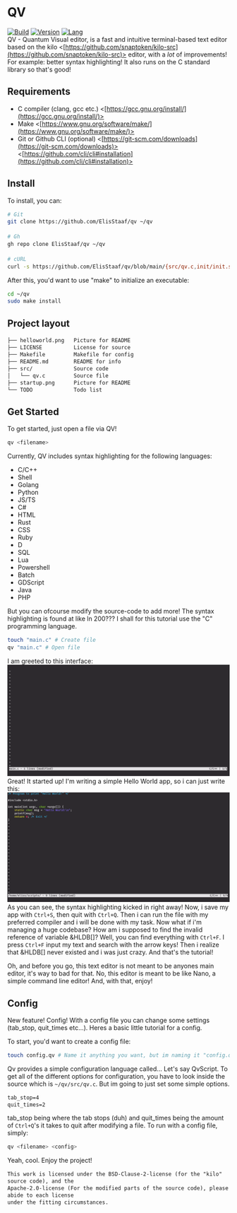 # QV
[![Build](https://img.shields.io/badge/Build%20(Fedora)-passing-2a7fd5?logo=fedora&logoColor=2a7fd5)](https://github.com/ElisStaaf/qv)
[![Version](https://img.shields.io/badge/Version-1.1.0-darkblue)](https://github.com/ElisStaaf/qv)
[![Lang](https://img.shields.io/badge/Lang-C-lightgrey?logo=c)](https://github.com/ElisStaaf/qv)  
QV - Quantum Visual editor, is a fast and intuitive terminal-based text editor based on the kilo <[https://github.com/snaptoken/kilo-src](https://github.com/snaptoken/kilo-src)>
editor, with a _lot_ of improvements! For example: better syntax highlighting! It also runs 
on the C standard library so that's good!

Requirements
-------
- C compiler (clang, gcc etc.) <[https://gcc.gnu.org/install/](https://gcc.gnu.org/install/)>
- Make <[https://www.gnu.org/software/make/](https://www.gnu.org/software/make/)>
- Git or Github CLI (optional) <[https://git-scm.com/downloads](https://git-scm.com/downloads)> <[https://github.com/cli/cli#installation](https://github.com/cli/cli#installation)>

Install
-------
To install, you can:
```bash
# Git
git clone https://github.com/ElisStaaf/qv ~/qv

# Gh
gh repo clone ElisStaaf/qv ~/qv

# cURL
curl -s https://github.com/ElisStaaf/qv/blob/main/{src/qv.c,init/init.sh,init/init.ps1,init/init.bat,init/init.fish,Makefile} ~/qv
```

After this, you'd want to use "make" to initialize an executable:
```bash
cd ~/qv
sudo make install
```

Project layout
--------
```
├── helloworld.png   Picture for README
├── LICENSE          License for source
├── Makefile         Makefile for config
├── README.md        README for info
├── src/             Source code
│   └── qv.c         Source file
├── startup.png      Picture for README
└── TODO             Todo list
```

Get Started
--------
To get started, just open a file via QV!
```bash
qv <filename>
```
Currently, QV includes syntax highlighting for the following languages:  
-  C/C++
-  Shell
-  Golang
-  Python
-  JS/TS
-  C#
-  HTML
-  Rust
-  CSS
-  Ruby
-  D
-  SQL
-  Lua
-  Powershell
-  Batch
-  GDScript
-  Java
-  PHP

But you can ofcourse modify the source-code to add more! The syntax highlighting is found at like ln 200??? I shall for this tutorial
use the "C" programming language.
```bash
touch "main.c" # Create file
qv "main.c" # Open file
```
I am greeted to this interface:
[![File could not be loaded.](https://github.com/ElisStaaf/qv/blob/main/startup.png?raw=true)](https://github.com/ElisStaaf/qv/startup.png)
Great! It started up! I'm writing a simple Hello World app, so i can just write this:
[![File could not be loaded.](https://github.com/ElisStaaf/qv/blob/main/helloworld.png?raw=true)](https://github.com/ElisStaaf/qv/blob/main/helloworld.png)
As you can see, the syntax highlighting kicked in right away! Now, i save my app with `Ctrl+S`, then quit with `Ctrl+Q`. Then i can run the
file with my preferred compiler and i will be done with my task. Now what if i'm managing a huge codebase? How am i supposed to find the invalid 
reference of variable &HLDB[]? Well, you can find everything with `Ctrl+F`. I press `Ctrl+F` input my text and search with the arrow keys! Then i realize that &HLDB[]
never existed and i was just crazy. And that's the tutorial!

Oh, and before you go, this text editor is not meant to be anyones main editor, it's way
to bad for that. No, this editor is meant to be like Nano, a simple command line editor! And, with that, enjoy!

Config
------
New feature! Config! With a config file you can change some settings (tab_stop, quit_times etc...).
Heres a basic little tutorial for a config.  
  
To start, you'd want to create a config file:
```bash
touch config.qv # Name it anything you want, but im naming it "config.qv".
```
Qv provides a simple configuration language called... Let's say QvScript. To get all
of the different options for configuration, you have to look inside the source which is `~/qv/src/qv.c`.
But im going to just set some simple options.
```
tab_stop=4
quit_times=2
```
tab_stop being where the tab stops (duh) and quit_times being the amount of `Ctrl+Q`'s it takes to quit after
modifying a file. To run with a config file, simply:
```bash
qv <filename> <config>
```
Yeah, cool. Enjoy the project!

    This work is licensed under the BSD-Clause-2-license (for the "kilo" source code), and the 
    Apache-2.0-license (For the modified parts of the source code), please abide to each license
    under the fitting circumstances.
